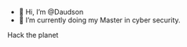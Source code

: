 - 👋 Hi, I’m @Daudson
- 🌱 I’m currently doing my Master in cyber security.

Hack the planet


<!---
Daudson/Daudson is a ✨ special ✨ repository because its `README.md` (this file) appears on your GitHub profile.
You can click the Preview link to take a look at your changes.
--->
